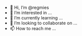 - 👋 Hi, I’m @regmies
- 👀 I’m interested in ...
- 🌱 I’m currently learning ...
- 💞️ I’m looking to collaborate on ...
- 📫 How to reach me ...

<!---
regmies/regmies is a ✨ special ✨ repository because its `README.md` (this file) appears on your GitHub profile.
You can click the Preview link to take a look at your changes.
--->
